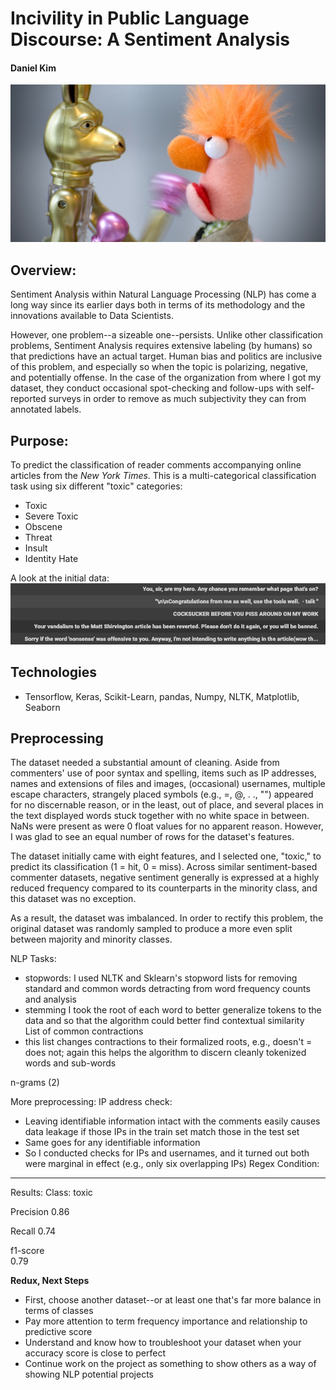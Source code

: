 # Incivility in Public Language Discourse: A Sentiment Analysis
#### Daniel Kim

![fighting wallabies](img/toy_boxing_unsplash.jpg)

## Overview:

Sentiment Analysis within Natural Language Processing (NLP) has come a long way since its earlier days both in terms of its methodology and the innovations available to Data Scientists.

However, one problem--a sizeable one--persists. Unlike other classification problems, Sentiment Analysis requires extensive labeling (by humans) so that predictions have an actual target. Human bias and politics are inclusive of this problem, and especially so when the topic is polarizing, negative, and potentially offense. In the case of the organization from where I got my dataset, they conduct occasional spot-checking and follow-ups with self-reported surveys in order to remove as much subjectivity they can from annotated labels.

## Purpose:

To predict the classification of reader comments accompanying online articles from the *New York Times*. This is a multi-categorical classification task using six different "toxic" categories:
- Toxic
- Severe Toxic
- Obscene
- Threat
- Insult
- Identity Hate

A look at the initial data:  
![initial dataframe examples](img/toxic_preview.png)  


## Technologies
- Tensorflow, Keras, Scikit-Learn, pandas, Numpy, NLTK, Matplotlib, Seaborn

## Preprocessing
The dataset needed a substantial amount of cleaning. Aside from commenters' use of poor syntax and spelling, items such as IP addresses, names and extensions of files and images, (occasional) usernames, multiple escape characters, strangely placed symbols (e.g., =, @, . ., "") appeared for no discernable reason, or in the least, out of place, and several places in the text displayed words stuck together with no white space in between. NaNs were present as were 0 float values for no apparent reason. However, I was glad to see an equal number of rows for the dataset's features.

The dataset initially came with eight features, and I selected one, "toxic," to predict its classification (1 = hit, 0 = miss). Across similar sentiment-based commenter datasets, negative sentiment generally is expressed at a highly reduced frequency compared to its counterparts in the minority class, and this dataset was no exception.

As a result, the dataset was imbalanced. In order to rectify this problem, the original dataset was randomly sampled to produce a more even split between majority and minority classes.

NLP Tasks:
- stopwords: 
I used NLTK and Sklearn's stopword lists for removing standard and common words detracting from word frequency counts and analysis
- stemming
I took the root of each word to better generalize tokens to the data and so that the algorithm could better find contextual similarity  
List of common contractions
- this list changes contractions to their formalized roots, e.g., doesn't = does not; again this helps the algorithm to discern cleanly tokenized words and sub-words

n-grams (2)

More preprocessing:
IP address check:
- Leaving identifiable information intact with the comments easily causes data leakage if those IPs in the train set match those in the test set
- Same goes for any identifiable information
- So I conducted checks for IPs and usernames, and it turned out both were marginal in effect (e.g., only six overlapping IPs)
Regex Condition:


---
Results:
Class: toxic  

Precision
0.86      

Recall
0.74       

f1-score  
0.79  


__Redux, Next Steps__
- First, choose another dataset--or at least one that's far more balance in terms of classes
- Pay more attention to term frequency importance and relationship to predictive score
- Understand and know how to troubleshoot your dataset when your accuracy score is close to perfect
- Continue work on the project as something to show others as a way of showing NLP potential projects
